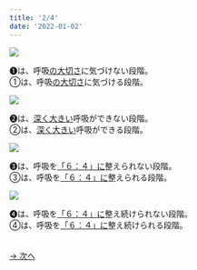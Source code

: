 ```yaml
---
title: '2/4'
date: '2022-01-02'
---
```

![](/images/a_01_.jpg)

➊は、呼吸[の大切さ]()に気づけない段階。   
①は、呼吸[の大切さ]()に気づける段階。

![](/images/a_02_.jpg)

➋は、[深く大きい]()呼吸ができない段階。   
②は、[深く大きい]()呼吸ができる段階。

![](/images/a_03_.jpg)

➌は、呼吸を[「６：４」に]()整えられない段階。   
③は、呼吸を[「６：４」に]()整えられる段階。  

![](/images/a_04_.jpg)

➍は、呼吸を[「６：４」に]()整え続けられない段階。   
④は、呼吸を[「６：４」に]()整え続けられる段階。  

　  
[ → 次へ ](/posts/01-3)
